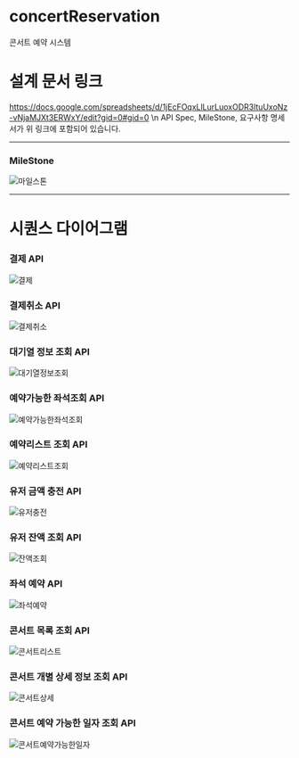 # concertReservation
콘서트 예약 시스템

# 설계 문서 링크
<https://docs.google.com/spreadsheets/d/1jEcFOqxLlLurLuoxODR3ltuUxoNz-vNjaMJXt3ERWxY/edit?gid=0#gid=0>
\n API Spec, MileStone, 요구사항 명세서가 위 링크에 포함되어 있습니다.

---
### MileStone
![마일스톤](https://github.com/dnjswndus95/concertReservation/assets/32067312/46a1ddd4-c0e4-41a5-8dfb-fbd211774210)

---
# 시퀀스 다이어그램

### 결제 API
![결제](https://github.com/dnjswndus95/concertReservation/assets/32067312/59bd921f-46c4-4be9-84e6-4f7c6029e4c0)

### 결제취소 API
![결제취소](https://github.com/dnjswndus95/concertReservation/assets/32067312/622d560f-0c2c-4f49-9484-342a8ffa8be8)

### 대기열 정보 조회 API
![대기열정보조회](https://github.com/dnjswndus95/concertReservation/assets/32067312/be12ef37-e06d-43cd-8f83-45c040bdcae3)

### 예약가능한 좌석조회 API
![예약가능한좌석조회](https://github.com/dnjswndus95/concertReservation/assets/32067312/3c39f2a4-268f-47b5-9b43-52ac00fb67c0)

### 예약리스트 조회 API
![예약리스트조회](https://github.com/dnjswndus95/concertReservation/assets/32067312/14befcb1-fc69-45c0-aa10-0555937914af)

### 유저 금액 충전 API
![유저충전](https://github.com/dnjswndus95/concertReservation/assets/32067312/100d87d1-a621-40d3-b338-7ec3fb18e251)

### 유저 잔액 조회 API
![잔액조회](https://github.com/dnjswndus95/concertReservation/assets/32067312/722acf4b-48ad-4e7d-aa88-1d1893a2d49b)

### 좌석 예약 API
![좌석예약](https://github.com/dnjswndus95/concertReservation/assets/32067312/80353951-b8d7-4f79-8224-0df659279d65)

### 콘서트 목록 조회 API
![콘서트리스트](https://github.com/dnjswndus95/concertReservation/assets/32067312/8d7c7d64-0b96-4a6a-b048-2cc1c0271287)

### 콘서트 개별 상세 정보 조회 API
![콘서트상세](https://github.com/dnjswndus95/concertReservation/assets/32067312/1ba4d382-48ed-4271-befe-2f68e898c264)

### 콘서트 예약 가능한 일자 조회 API
![콘서트예약가능한일자](https://github.com/dnjswndus95/concertReservation/assets/32067312/525a8628-2606-465b-bba4-2f22185522cd)
